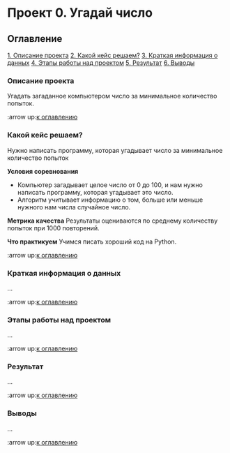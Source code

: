 # Проект 0. Угадай число

## Оглавление
[1. Описание проекта](https://github.com/Pupsova/course_data_science/tree/main/project_0/README.md#Описание-проекта)
[2. Какой кейс решаем?](https://github.com/Pupsova/course_data_science/tree/main/project_0/README.md#Какой-кейс-решаем)
[3. Краткая информация о данных](https://github.com/Pupsova/course_data_science/tree/main/project_0/README.md#Краткая-информация-о-данных)
[4. Этапы работы над проектом](https://github.com/Pupsova/course_data_science/tree/main/project_0/README.md#Этапы-работы-над-проектом)
[5. Результат](https://github.com/Pupsova/course_data_science/tree/main/project_0/README.md#Результат)
[6. Выводы](https://github.com/Pupsova/course_data_science/tree/main/project_0/README.md#Выводы) 

### Описание проекта
Угадать загаданное компьютером число за минимальное количество попыток.

:arrow up:[к оглавлению](https://github.com/Pupsova/course_data_science/tree/main/project_0/README.md#Оглавление)

### Какой кейс решаем?

Нужно написать программу, которая угадывает число за минимальное количество попыток

**Условия соревнования**
- Компьютер загадывает целое число от 0 до 100, и нам нужно написать программу, которая угадывает это число.
- Алгоритм учитывает информацию о том, больше или меньше нужного нам числа случайное число.

**Метрика качества**
Результаты оцениваются по среднему количеству попыток при 1000 повторений.

**Что практикуем**
Учимся писать хороший код на Python.

:arrow up:[к оглавлению](https://github.com/Pupsova/course_data_science/tree/main/project_0/README.md#Оглавление)

### Краткая информация о данных
...

:arrow up:[к оглавлению](https://github.com/Pupsova/course_data_science/tree/main/project_0/README.md#Оглавление)

### Этапы работы над проектом
...

:arrow up:[к оглавлению](https://github.com/Pupsova/course_data_science/tree/main/project_0/README.md#Оглавление)

### Результат
...

:arrow up:[к оглавлению](https://github.com/Pupsova/course_data_science/tree/main/project_0/README.md#Оглавление)

### Выводы
...

:arrow up:[к оглавлению](https://github.com/Pupsova/course_data_science/tree/main/project_0/README.md#Оглавление)

